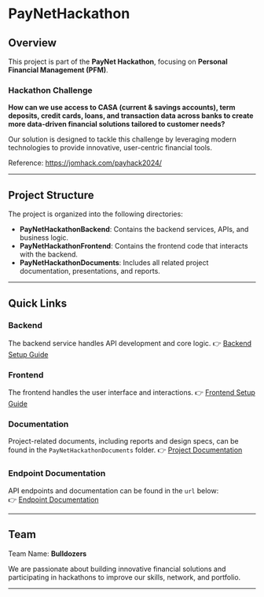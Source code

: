 # PayNetHackathon

## Overview

This project is part of the **PayNet Hackathon**, focusing on **Personal Financial Management (PFM)**.

### Hackathon Challenge
**How can we use access to CASA (current & savings accounts), term deposits, credit cards, loans, and transaction data across banks to create more data-driven financial solutions tailored to customer needs?**

Our solution is designed to tackle this challenge by leveraging modern technologies to provide innovative, user-centric financial tools.

Reference: https://jomhack.com/payhack2024/

---

## Project Structure

The project is organized into the following directories:

- **PayNetHackathonBackend**: Contains the backend services, APIs, and business logic.
- **PayNetHackathonFrontend**: Contains the frontend code that interacts with the backend.
- **PayNetHackathonDocuments**: Includes all related project documentation, presentations, and reports.

---

## Quick Links

### Backend
The backend service handles API development and core logic.
👉 [Backend Setup Guide](./PayNetHackathonDocuments/BackendREADME.md)

### Frontend
The frontend handles the user interface and interactions.
👉 [Frontend Setup Guide](./PayNetHackathonDocuments/FrontEndREADME.md)

### Documentation
Project-related documents, including reports and design specs, can be found in the `PayNetHackathonDocuments` folder.
👉 [Project Documentation](./PayNetHackathonDocuments/Documentation.md)

### Endpoint Documentation
API endpoints and documentation can be found in the `url` below: <br>
👉 [Endpoint Documentation](https://paynethackathon.onrender.com/api/docs)

---

## Team

Team Name: **Bulldozers**

We are passionate about building innovative financial solutions and participating in hackathons to improve our skills, network, and portfolio.

---
